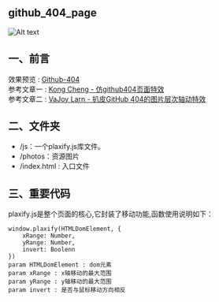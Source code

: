 ## github_404_page

![Alt text](https://raw.githubusercontent.com/daimingyu/photos/master/g_404.gif)

## 一、前言

效果预览 : [Github-404](https://segmentfault.com/a/1190000010288250)<br>
参考文章一 : [Kong Cheng - 仿github404页面特效](https://segmentfault.com/a/1190000010288250)<br>
参考文章二 : [VaJoy Larn - 扒皮GitHub 404的图片层次轴动特效](https://www.cnblogs.com/vajoy/p/3901526.html)

## 二、文件夹

* /js：一个plaxify.js库文件。
* /photos：资源图片
* /index.html : 入口文件

## 三、重要代码

plaxify.js是整个页面的核心,它封装了移动功能,函数使用说明如下：
```
window.plaxify(HTMLDomElement, {
    xRange: Number,
    yRange: Number,
    invert: Boolenn
})
param HTMLDomElement : dom元素
param xRange : x轴移动的最大范围
param yRange : y轴移动的最大范围
param invert : 是否与鼠标移动方向相反
```
